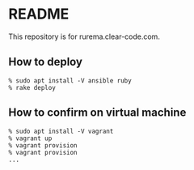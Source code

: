 # README

This repository is for rurema.clear-code.com.

## How to deploy

    % sudo apt install -V ansible ruby
    % rake deploy

## How to confirm on virtual machine

    % sudo apt install -V vagrant
    % vagrant up
    % vagrant provision
    % vagrant provision
    ...
